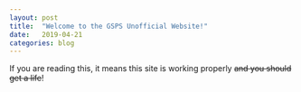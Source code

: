 ```yaml
---
layout: post
title:  "Welcome to the GSPS Unofficial Website!"
date:   2019-04-21
categories: blog
---
```

If you are reading this, it means this site is working properly ~~and you should get a life~~! 
